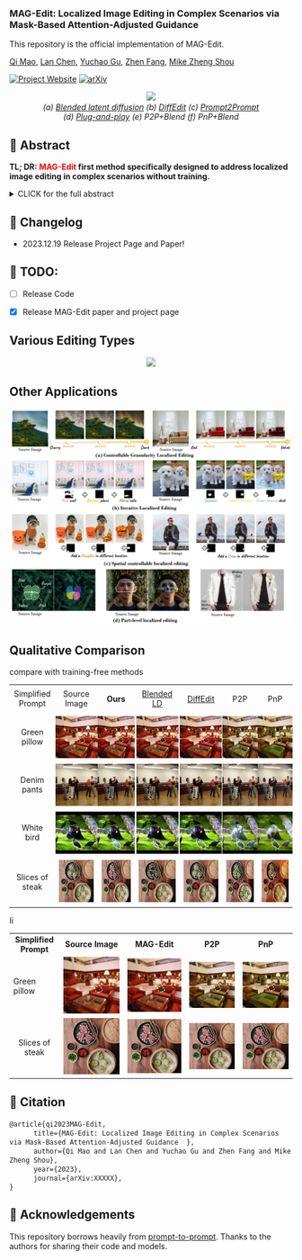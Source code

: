 ### MAG-Edit: Localized Image Editing in Complex Scenarios via Mask-Based Attention-Adjusted Guidance  

This repository is the official implementation of MAG-Edit.

[Qi Mao](https://sites.google.com/view/qi-mao/), [Lan Chen](), [Yuchao Gu](https://ycgu.site/), [Zhen Fang](), [Mike Zheng Shou](https://sites.google.com/view/showlab)


[![Project Website](https://img.shields.io/badge/Project-Website-orange
)](https://orannue.github.io/MAG-Edit/)
[![arXiv](https://img.shields.io/badge/arXiv-XXXXX-red
)]()

<p align="center">
<img src="assets/teaser.png"width="1080px"/>  
<br>
<em> (a) <a href="https://github.com/omriav/blended-latent-diffusion">Blended latent diffusion</a>  (b) <a href="https://arxiv.org/abs/2210.11427">DiffEdit</a>  (c) <a href="https://github.com/google/prompt-to-prompt">Prompt2Prompt</a> <br> 
(d)  <a href="https://github.com/MichalGeyer/plug-and-play">Plug-and-play</a>  (e) P2P+Blend (f) PnP+Blend</em>
</p>

## :bookmark: Abstract
<b>TL; DR: <font color="red">MAG-Edit</font> first method specifically designed to
address localized image editing in complex scenarios without training.</b>

<details><summary>CLICK for the full abstract</summary>
Recent diffusion-based image editing approaches have exhibited impressive editing capabilities in images with simple compositions. However, localized editing in complex scenarios has not been well-studied in the literature, despite its growing real-world demands. Existing mask-based inpainting methods fall short of retaining the underlying structure within the edit region. Meanwhile, mask-free attention-based methods often exhibit editing leakage and misalignment in more complex compositions. In this work, we develop MAG-Edit, a training-free, inference-stage optimization method, which enables localized image editing in complex scenarios. In particular, MAG-Edit optimizes the noise latent feature in diffusion models by maximizing two mask-based cross-attention constraints of the edit token, which in turn gradually enhances the local alignment with the desired prompt. Extensive quantitative and qualitative experiments demonstrate the effectiveness of our method in achieving both text alignment and structure preservation for localized editing within complex scenarios.
</details>

## :pencil: Changelog
- 2023.12.19 Release Project Page and Paper!
## :date: TODO:

- [ ] Release Code
- [x] Release MAG-Edit paper and project page


<p align="center">
<h2> Various Editing Types </h2>
<p align="center">
<img src="assets/editing_types.png"/>  
</p>

<h2> Other Applications</h2>  
<p align="center">
<img src="assets/other_apps.jpg"/>  
<br>

<h2> Qualitative Comparison </h2>
compare with training-free methods
<p align="center">
  <table align="center"   style="text-align:center;">
    <tr style="width: 85px; height:50px;padding:0;">
      <td align="center"  >
       Simplified <br>Prompt
      </td>
      <td align="center">
       Source <br> Image
      </td>
      <td  align="center">
        <b>Ours</b>
      </td>
      <td align="center">
       <a href="https://github.com/omriav/blended-latent-diffusion">Blended <br> LD</a>
      </td>
      <td  align="center">
      <a href="https://arxiv.org/abs/2210.11427">DiffEdit</a>
      </td>
      <td  align="center">
      <a herf="https://github.com/google/prompt-to-prompt">P2P</a>
      </td>
      <td  align="center">
      <a herf="https://github.com/MichalGeyer/plug-and-play">PnP</a>
      </td>
    </tr>
    <tr>
      <td style="width: 85px; height:85px;padding:0;" align="center">
        Green <br>pillow
      </td>
      <td style="width: 85px; height:85px;padding:0;" align="center">
        <img src="assets/compare/training-free/1/source.png" style="width: 75px; height: 75px;margin:0;padding=0;vertical-align:middle;" hspace="0" vspace="0">
      </td>
      <td style="width:85px; height: 85px;padding:0;" align="center">
        <img src="assets/compare/training-free/1/ours.png" style="width: 75px; height: 75px;margin:0;padding=0;vertical-align:middle;" hspace="0" vspace="0">
      </td>
      <td style="width: 85px; height: 85px;padding:0;" align="center">
        <img src="assets/compare/training-free/1/blended.png" style="width: 75px; height: 75px;margin:0;padding=0;vertical-align:middle;" hspace="0" vspace="0">
      </td>          
      <td style="width: 85px; height: 85px;padding:0;" align="center">
        <img src="assets/compare/training-free/1/diffedit.png" style="width: 75px; height: 75px;margin:0;padding=0;vertical-align:middle;" hspace="0" vspace="0">
      </td>
      <td style="width: 85px; height: 85px;padding:0;" align="center">
        <img src="assets/compare/training-free/1/p2p.png" style="width: 75px; height: 75px;margin:0;padding=0;vertical-align:middle;" hspace="0" vspace="0">
      </td>      
      <td style="width: 85px; height: 85px;padding:0;" align="center">
        <img src="assets/compare/training-free/1/pnp.png" style="width: 75px; height: 75px;margin:0;padding=0;vertical-align:middle;" hspace="0" vspace="0">
      </td>     
    </tr>
    <tr>
      <td style="width: 85px; height:85px;padding:0;" align="center">
        Denim <br>pants
      </td>
      <td style="width: 85px; height:85px;padding:0;" align="center">
        <img src="assets/compare/training-free/2/source.png" style="width: 75px; height: 75px;margin:0;padding=0;vertical-align:middle;" hspace="0" vspace="0">
      </td>
      <td style="width:85px; height: 85px;padding:0;" align="center">
        <img src="assets/compare/training-free/2/ours.png" style="width: 75px; height: 75px;margin:0;padding=0;vertical-align:middle;" hspace="0" vspace="0">
      </td>
      <td style="width: 85px; height: 85px;padding:0;" align="center">
        <img src="assets/compare/training-free/2/blended.png" style="width: 75px; height: 75px;margin:0;padding=0;vertical-align:middle;" hspace="0" vspace="0">
      </td>          
      <td style="width: 85px; height: 85px;padding:0;" align="center">
        <img src="assets/compare/training-free/2/diffedit.png" style="width: 75px; height: 75px;margin:0;padding=0;vertical-align:middle;" hspace="0" vspace="0">
      </td>
      <td style="width: 85px; height: 85px;padding:0;" align="center">
        <img src="assets/compare/training-free/2/p2p.png" style="width: 75px; height: 75px;margin:0;padding=0;vertical-align:middle;" hspace="0" vspace="0">
      </td>      
      <td style="width: 85px; height: 85px;padding:0;" align="center">
        <img src="assets/compare/training-free/2/pnp.png" style="width: 75px; height: 75px;margin:0;padding=0;vertical-align:middle;" hspace="0" vspace="0">
      </td>     
    </tr>
    <tr>
      <td style="width: 85px; height:85px;padding:0;" align="center">
        White <br>bird
      </td>
      <td style="width: 85px; height:85px;padding:0;" align="center">
        <img src="assets/compare/training-free/3/source.png" style="width: 75px; height: 75px;margin:0;padding=0;vertical-align:middle;" hspace="0" vspace="0">
      </td>
      <td style="width:85px; height: 85px;padding:0;" align="center">
        <img src="assets/compare/training-free/3/ours.png" style="width: 75px; height: 75px;margin:0;padding=0;vertical-align:middle;" hspace="0" vspace="0">
      </td>
      <td style="width: 85px; height: 85px;padding:0;" align="center">
        <img src="assets/compare/training-free/3/blended.png" style="width: 75px; height: 75px;margin:0;padding=0;vertical-align:middle;" hspace="0" vspace="0">
      </td>          
      <td style="width: 85px; height: 85px;padding:0;" align="center">
        <img src="assets/compare/training-free/3/diffedit.png" style="width: 75px; height: 75px;margin:0;padding=0;vertical-align:middle;" hspace="0" vspace="0">
      </td>
      <td style="width: 85px; height: 85px;padding:0;" align="center">
        <img src="assets/compare/training-free/3/p2p.png" style="width: 75px; height: 75px;margin:0;padding=0;vertical-align:middle;" hspace="0" vspace="0">
      </td>      
      <td style="width: 85px; height: 85px;padding:0;" align="center">
        <img src="assets/compare/training-free/3/pnp.png" style="width: 75px; height: 75px;margin:0;padding=0;vertical-align:middle;" hspace="0" vspace="0">
      </td>     
    </tr>
    <tr>
      <td style="width: 85px; height:85px;padding:0;" align="center">
        Slices of <br>steak
      </td>
      <td style="width: 85px; height:85px;" align="center">
        <img src="assets/compare/training-free/4/source.png" style="width: 75px; height: 75px;margin:0;padding=0;vertical-align:middle;" hspace="0" vspace="0">
      </td>
      <td style="width:85px; height: 85px;" align="center">
        <img src="assets/compare/training-free/4/ours.png" style="width: 75px; height: 75px;margin:0;padding=0;vertical-align:middle;" hspace="0" vspace="0">
      </td>
      <td style="width: 85px; height: 85px;" align="center">
        <img src="assets/compare/training-free/4/blended.png" style="width: 75px; height: 75px;margin:0;padding=0;vertical-align:middle;" hspace="0" vspace="0">
      </td>          
      <td style="width: 85px; height: 85px;" align="center">
        <img src="assets/compare/training-free/4/diffedit.png" style="width: 75px; height: 75px;margin:0;padding=0;vertical-align:middle;" hspace="0" vspace="0">
      </td>
      <td style="width: 85px; height: 85px;" align="center">
        <img src="assets/compare/training-free/4/p2p.png" style="width: 75px; height: 75px;margin:0;padding=0;vertical-align:middle;" hspace="0" vspace="0">
      </td>      
      <td style="width: 85px; height: 85px;" align="center">
        <img src="assets/compare/training-free/4/pnp.png" style="width: 75px; height: 75px;margin:0;padding=0;vertical-align:middle;" hspace="0" vspace="0">
      </td>     

  </table>

<table class="center">
<tr>
  <td style="text-align:center;"><b>Simplified Prompt</b></td>
  <td style="text-align:center;"><b>Source Image</b></td>
  <td style="text-align:center;" ><b>MAG-Edit</b></td>
  <td style="text-align:center;" ><b>P2P</b></td>
  <td style="text-align:center;" ><b>PnP</b></td>li 
<tr>
  <td>Green pillow</td>
  <td><img src="assets/compare/training-free/1/source.png"></td>
  <td><img src="assets/compare/training-free/1/ours.png"></td>
  <td><img src="assets/compare/training-free/1/p2p.png"></td>              
  <td><img src="assets/compare/training-free/1/pnp.png"></td>
</tr>
<tr>
  <td style="text-align:center;">Slices of steak</td>
  <td><img src="assets/compare/training-free/4/ours.png"></td>
  <td><img src="assets/compare/training-free/4/ours.png"></td>
  <td><img src="assets/compare/training-free/4/ours.png"></td>              
  <td><img src="assets/compare/training-free/4/ours.png"></td>
</tr>
</table>




<!--
<font size=4>Comparison with <a href="https://github.com/omriav/blended-latent-diffusion">Blended LD</a> and <a href="https://arxiv.org/abs/2210.11427">DiffEdit</a></font>
</p>
<p align="center">
<img src="assets/qualitative_cmp/mask.png"/>  
</p>
<p align="center">
<font size=4>Comparison with <a href="https://github.com/google/prompt-to-prompt">P2P</a> and <a href="https://github.com/MichalGeyer/plug-and-play">PnP</a></font>
</p>
<p align="center">
<img src="assets/qualitative_cmp/p2ppnp.png"/>  
</p>
<p align="center">
<font size=4>Comparison with <a href="https://github.com/timothybrooks/instruct-pix2pix">InstructPix2Pix</a> and <a href="https://github.com/OSU-NLP-Group/MagicBrush">MagicBrush</a></font>
</p>
<p align="center">
<img src="assets/qualitative_cmp/instructimagic.png"/>  
</p>
<h3> Various Editing Scenarios </h3>
<p align="center">
<img src="assets/editing_scenarios.png"/>  
</p>
-->



## :triangular_flag_on_post: Citation 

```
@article{qi2023MAG-Edit,
      title={MAG-Edit: Localized Image Editing in Complex Scenarios via Mask-Based Attention-Adjusted Guidance  }, 
      author={Qi Mao and Lan Chen and Yuchao Gu and Zhen Fang and Mike Zheng Shou},
      year={2023},
      journal={arXiv:XXXXX},
}
``` 


## :revolving_hearts: Acknowledgements

This repository borrows heavily from [prompt-to-prompt](https://github.com/google/prompt-to-prompt/). Thanks to the authors for sharing their code and models.




